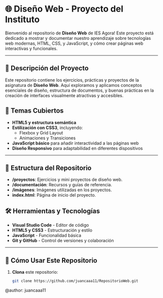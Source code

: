 # 🌐 Diseño Web - Proyecto del Instituto

Bienvenido al repositorio de **Diseño Web** de IES Agora! Este proyecto está dedicado a mostrar y documentar nuestro aprendizaje sobre tecnologías web modernas, HTML, CSS, y JavaScript, y cómo crear páginas web interactivas y funcionales.

---

## 📖 Descripción del Proyecto

Este repositorio contiene los ejercicios, prácticas y proyectos de la asignatura de **Diseño Web**. Aquí exploramos y aplicamos conceptos esenciales de diseño, estructura de documentos, y buenas prácticas en la creación de interfaces visualmente atractivas y accesibles.

## 🎨 Temas Cubiertos

- **HTML5 y estructura semántica**
- **Estilización con CSS3**, incluyendo:
  - Flexbox y Grid Layout
  - Animaciones y Transiciones
- **JavaScript básico** para añadir interactividad a las páginas web
- **Diseño Responsivo** para adaptabilidad en diferentes dispositivos

---

## 📂 Estructura del Repositorio

- **/proyectos**: Ejercicios y mini proyectos de diseño web.
- **/documentación**: Recursos y guías de referencia.
- **/imágenes**: Imágenes utilizadas en los proyectos.
- **index.html**: Página de inicio del proyecto.

## 🛠 Herramientas y Tecnologías

- **Visual Studio Code** - Editor de código
- **HTML5 y CSS3** - Estructuración y estilo
- **JavaScript** - Funcionalidad básica
- **Git y GitHub** - Control de versiones y colaboración

---

## 🚀 Cómo Usar Este Repositorio

1. **Clona** este repositorio:  
   ```bash
   git clone https://github.com/juancaaa11/RepositorioWeb.git

@author: juancaaa11
